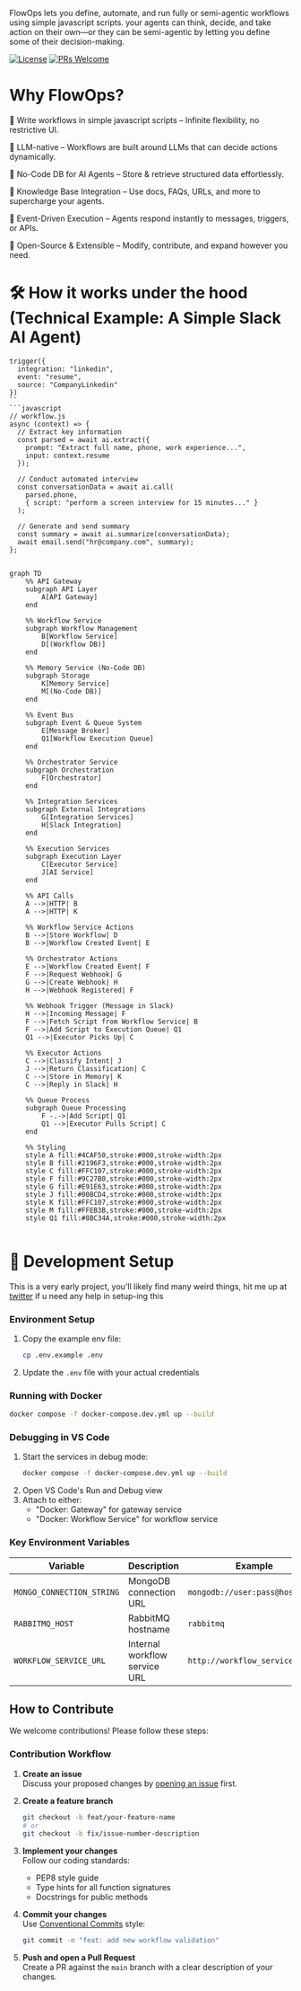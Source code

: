 
FlowOps lets you define, automate, and run fully or semi-agentic workflows using simple javascript scripts. your agents can think, decide, and take action on their own—or they can be semi-agentic by letting you define some of their decision-making.

[![License](https://img.shields.io/badge/License-MIT-blue.svg)](https://opensource.org/licenses/MIT)
[![PRs Welcome](https://img.shields.io/badge/PRs-welcome-brightgreen.svg)](https://makeapullrequest.com)


# Why FlowOps? 
🔹 Write workflows in simple javascript scripts – Infinite flexibility, no restrictive UI.

🔹 LLM-native – Workflows are built around LLMs that can decide actions dynamically.

🔹 No-Code DB for AI Agents – Store & retrieve structured data effortlessly.

🔹 Knowledge Base Integration – Use docs, FAQs, URLs, and more to supercharge your agents.

🔹 Event-Driven Execution – Agents respond instantly to messages, triggers, or APIs.

🔹 Open-Source & Extensible – Modify, contribute, and expand however you need.

# 🛠️ How it works under the hood (Technical Example: A Simple Slack AI Agent)

```
trigger({
  integration: "linkedin",
  event: "resume",
  source: "CompanyLinkedin"
})
``
```javascript
// workflow.js
async (context) => {
  // Extract key information
  const parsed = await ai.extract({
    prompt: "Extract full name, phone, work experience...",
    input: context.resume
  });

  // Conduct automated interview
  const conversationData = await ai.call(
    parsed.phone,
    { script: "perform a screen interview for 15 minutes..." }
  );

  // Generate and send summary
  const summary = await ai.summarize(conversationData);
  await email.send("hr@company.com", summary);
};
```

```mermaid

graph TD
    %% API Gateway
    subgraph API Layer
        A[API Gateway]
    end

    %% Workflow Service
    subgraph Workflow Management
        B[Workflow Service] 
        D[(Workflow DB)]
    end

    %% Memory Service (No-Code DB)
    subgraph Storage
        K[Memory Service]
        M[(No-Code DB)]
    end

    %% Event Bus
    subgraph Event & Queue System
        E[Message Broker]
        Q1[Workflow Execution Queue]
    end

    %% Orchestrator Service
    subgraph Orchestration
        F[Orchestrator]
    end

    %% Integration Services
    subgraph External Integrations
        G[Integration Services]
        H[Slack Integration]
    end

    %% Execution Services
    subgraph Execution Layer
        C[Executor Service]
        J[AI Service]
    end

    %% API Calls
    A -->|HTTP| B
    A -->|HTTP| K

    %% Workflow Service Actions
    B -->|Store Workflow| D
    B -->|Workflow Created Event| E

    %% Orchestrator Actions
    E -->|Workflow Created Event| F
    F -->|Request Webhook| G
    G -->|Create Webhook| H
    H -->|Webhook Registered| F

    %% Webhook Trigger (Message in Slack)
    H -->|Incoming Message| F
    F -->|Fetch Script from Workflow Service| B
    F -->|Add Script to Execution Queue| Q1
    Q1 -->|Executor Picks Up| C

    %% Executor Actions
    C -->|Classify Intent| J
    J -->|Return Classification| C
    C -->|Store in Memory| K
    C -->|Reply in Slack| H

    %% Queue Process
    subgraph Queue Processing
        F -.->|Add Script| Q1
        Q1 -->|Executor Pulls Script| C
    end

    %% Styling
    style A fill:#4CAF50,stroke:#000,stroke-width:2px
    style B fill:#2196F3,stroke:#000,stroke-width:2px
    style C fill:#FFC107,stroke:#000,stroke-width:2px
    style F fill:#9C27B0,stroke:#000,stroke-width:2px
    style G fill:#E91E63,stroke:#000,stroke-width:2px
    style J fill:#00BCD4,stroke:#000,stroke-width:2px
    style K fill:#FFC107,stroke:#000,stroke-width:2px
    style M fill:#FFEB3B,stroke:#000,stroke-width:2px
    style Q1 fill:#8BC34A,stroke:#000,stroke-width:2px


```

# 🚀 Development Setup

This is a very early project, you'll likely find many weird things, hit me up at [twitter](http://twitter.com/ennasryRida) if u need any help in setup-ing this 

### Environment Setup
1. Copy the example env file:
   ```bash
   cp .env.example .env
   ```
2. Update the `.env` file with your actual credentials

### Running with Docker

```bash
docker compose -f docker-compose.dev.yml up --build
```

### Debugging in VS Code
1. Start the services in debug mode:
   ```bash
   docker compose -f docker-compose.dev.yml up --build
   ```
2. Open VS Code's Run and Debug view
3. Attach to either:
   - "Docker: Gateway" for gateway service
   - "Docker: Workflow Service" for workflow service

### Key Environment Variables
| Variable | Description | Example |
|----------|-------------|---------|
| `MONGO_CONNECTION_STRING` | MongoDB connection URL | `mongodb://user:pass@host:port` |
| `RABBITMQ_HOST` | RabbitMQ hostname | `rabbitmq` |
| `WORKFLOW_SERVICE_URL` | Internal workflow service URL | `http://workflow_service:8100` |


## How to Contribute

We welcome contributions! Please follow these steps:


### Contribution Workflow

1. **Create an issue**  
    Discuss your proposed changes by [opening an issue](https://github.com/RidaEn-nasry/flowops/issues) first.

2. **Create a feature branch**
   ```bash
   git checkout -b feat/your-feature-name
   # or
   git checkout -b fix/issue-number-description
   ```

3. **Implement your changes**  
   Follow our coding standards:
   - PEP8 style guide
   - Type hints for all function signatures
   - Docstrings for public methods

4. **Commit your changes**  
   Use [Conventional Commits](https://www.conventionalcommits.org/) style:
   ```bash
   git commit -m "feat: add new workflow validation"
   ```

5. **Push and open a Pull Request**  
   Create a PR against the `main` branch with a clear description of your changes.

